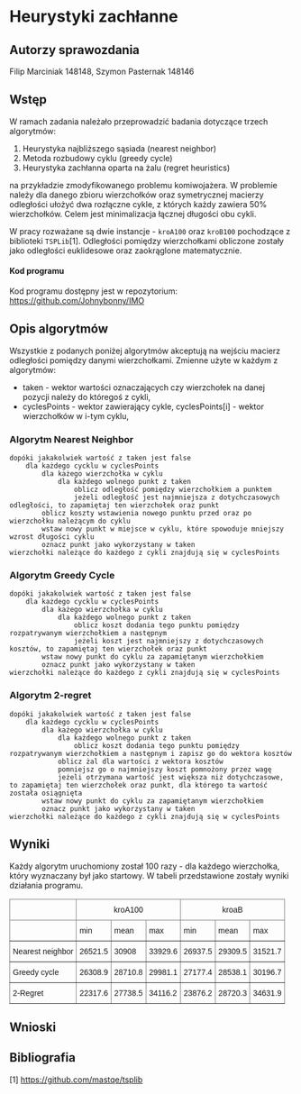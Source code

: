# Heurystyki zachłanne

## Autorzy sprawozdania
Filip Marciniak 148148, Szymon Pasternak 148146

## Wstęp

W ramach zadania należało przeprowadzić badania dotyczące trzech algorytmów:
1. Heurystyka najbliższego sąsiada (nearest neighbor)
2. Metoda rozbudowy cyklu (greedy cycle)
3. Heurystyka zachłanna oparta na żalu (regret heuristics)

na przykładzie zmodyfikowanego problemu komiwojażera. W problemie należy dla danego zbioru wierzchołków oraz symetrycznej macierzy odległości ułożyć dwa rozłączne cykle, z których każdy zawiera 50% wierzchołków. Celem jest minimalizacja łącznej długości obu cykli.

W pracy rozważane są dwie instancje - `kroA100` oraz `kroB100` pochodzące z biblioteki `TSPLib`[1]. Odległości pomiędzy wierzchołkami obliczone zostały jako odległości euklidesowe oraz zaokrąglone matematycznie.

#### Kod programu

Kod programu dostępny jest w repozytorium:
https://github.com/Johnybonny/IMO

## Opis algorytmów

Wszystkie z podanych poniżej algorytmów akceptują na wejściu macierz odległości pomiędzy danymi wierzchołkami.
Zmienne użyte w każdym z algorytmów:
- taken - wektor wartości oznaczających czy wierzchołek na danej pozycji należy do któregoś z cykli,
- cyclesPoints - wektor zawierający cykle, cyclesPoints[i] - wektor wierzchołków w i-tym cyklu,

### Algorytm Nearest Neighbor

```
dopóki jakakolwiek wartość z taken jest false
    dla każdego cycklu w cyclesPoints
        dla każego wierzchołka w cyklu
            dla każdego wolnego punkt z taken
                oblicz odległość pomiędzy wierzchołkiem a punktem
                jeżeli odległość jest najmniejsza z dotychczasowych odległości, to zapamiętaj ten wierzchołek oraz punkt
        oblicz koszty wstawienia nowego punktu przed oraz po wierzchołku należącym do cyklu
        wstaw nowy punkt w miejsce w cyklu, które spowoduje mniejszy wzrost długości cyklu
        oznacz punkt jako wykorzystany w taken
wierzchołki należące do każdego z cykli znajdują się w cyclesPoints
```

### Algorytm Greedy Cycle

```
dopóki jakakolwiek wartość z taken jest false
    dla każdego cycklu w cyclesPoints
        dla każego wierzchołka w cyklu
            dla każdego wolnego punkt z taken
                oblicz koszt dodania tego punktu pomiędzy rozpatrywanym wierzchołkiem a następnym
                jeżeli koszt jest najmniejszy z dotychczasowych kosztów, to zapamiętaj ten wierzchołek oraz punkt
        wstaw nowy punkt do cyklu za zapamiętanym wierzchołkiem
        oznacz punkt jako wykorzystany w taken
wierzchołki należące do każdego z cykli znajdują się w cyclesPoints
```

### Algorytm 2-regret

```
dopóki jakakolwiek wartość z taken jest false
    dla każdego cycklu w cyclesPoints
        dla każego wierzchołka w cyklu
            dla każdego wolnego punkt z taken
                oblicz koszt dodania tego punktu pomiędzy rozpatrywanym wierzchołkiem a następnym i zapisz go do wektora kosztów
            oblicz żal dla wartości z wektora kosztów
            pomniejsz go o najmniejszy koszt pomnożony przez wagę
            jeżeli otrzymana wartość jest większa niż dotychczasowe, to zapamiętaj ten wierzchołek oraz punkt, dla którego ta wartość została osiągnięta
        wstaw nowy punkt do cyklu za zapamiętanym wierzchołkiem
        oznacz punkt jako wykorzystany w taken
wierzchołki należące do każdego z cykli znajdują się w cyclesPoints
```

## Wyniki
Każdy algorytm uruchomiony został 100 razy - dla każdego wierzchołka, który wyznaczany był jako startowy. W tabeli przedstawione zostały wyniki działania programu.

<style type="text/css">
.tg  {border-collapse:collapse;border-spacing:0;}
.tg td{border-color:black;border-style:solid;border-width:1px;font-family:Arial, sans-serif;font-size:14px;
  overflow:hidden;padding:10px 5px;word-break:normal;}
.tg th{border-color:black;border-style:solid;border-width:1px;font-family:Arial, sans-serif;font-size:14px;
  font-weight:normal;overflow:hidden;padding:10px 5px;word-break:normal;}
.tg .tg-c3ow{border-color:inherit;text-align:center;vertical-align:top}
.tg .tg-0pky{border-color:inherit;text-align:left;vertical-align:top}
</style>
<table class="tg">
<thead>
  <tr>
    <th class="tg-0pky"></th>
    <th class="tg-c3ow" colspan="3">kroA100</th>
    <th class="tg-c3ow" colspan="3">kroaB</th>
  </tr>
</thead>
<tbody>
  <tr>
    <td class="tg-0pky"></td>
    <td class="tg-0pky">min</td>
    <td class="tg-0pky">mean</td>
    <td class="tg-0pky">max</td>
    <td class="tg-0pky">min</td>
    <td class="tg-0pky">mean</td>
    <td class="tg-0pky">max</td>
  </tr>
  <tr>
    <td class="tg-0pky">Nearest neighbor</td>
    <td class="tg-0pky">26521.5</td>
    <td class="tg-0pky">30908</td>
    <td class="tg-0pky">33929.6</td>
    <td class="tg-0pky">26937.5</td>
    <td class="tg-0pky">29309.5</td>
    <td class="tg-0pky">31521.7</td>
  </tr>
  <tr>
    <td class="tg-0pky">Greedy cycle</td>
    <td class="tg-0pky">26308.9</td>
    <td class="tg-0pky">28710.8</td>
    <td class="tg-0pky">29981.1</td>
    <td class="tg-0pky">27177.4</td>
    <td class="tg-0pky">28538.1</td>
    <td class="tg-0pky">30196.7</td>
  </tr>
  <tr>
    <td class="tg-0pky">2-Regret</td>
    <td class="tg-0pky">22317.6</td>
    <td class="tg-0pky">27738.5</td>
    <td class="tg-0pky">34116.2</td>
    <td class="tg-0pky">23876.2</td>
    <td class="tg-0pky">28720.3</td>
    <td class="tg-0pky">34631.9</td>
  </tr>
</tbody>
</table>

## Wnioski

## Bibliografia
[1] https://github.com/mastqe/tsplib